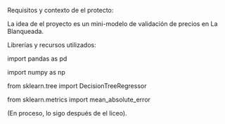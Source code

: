   Requisitos y contexto de el protecto:

  La idea de el proyecto es un mini-modelo de validación de precios en La Blanqueada.

  Librerías y recursos utilizados:

  
  import pandas as pd
  
  import numpy as np
  
  from sklearn.tree import DecisionTreeRegressor
  
  from sklearn.metrics import mean_absolute_error
  
  (En proceso, lo sigo después de el liceo).


